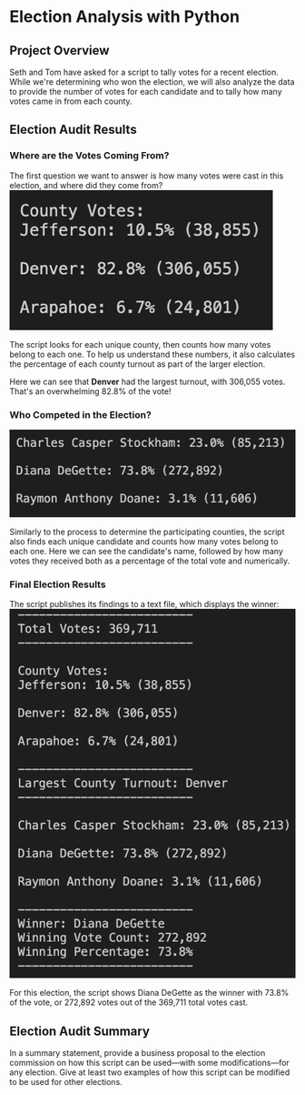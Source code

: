 # Election Analysis with Python

## Project Overview
Seth and Tom have asked for a script to tally votes for a recent election. While we're determining who won the election, we will also analyze the data to provide the number of votes for each candidate and to tally how many votes came in from each county.

## Election Audit Results

### Where are the Votes Coming From?
The first question we want to answer is how many votes were cast in this election, and where did they come from?
![County_Votes](https://github.com/kaileymd/Election_Analysis/blob/main/Resources/County_Votes.png)

The script looks for each unique county, then counts how many votes belong to each one. To help us understand these numbers, it also calculates the percentage of each county turnout as part of the larger election.

Here we can see that **Denver** had the largest turnout, with 306,055 votes. That's an overwhelming 82.8% of the vote!

### Who Competed in the Election?
![Candidate_Votes](https://github.com/kaileymd/Election_Analysis/blob/main/Resources/Candidate_Votes.png)

Similarly to the process to determine the participating counties, the script also finds each unique candidate and counts how many votes belong to each one. Here we can see the candidate's name, followed by how many votes they received both as a percentage of the total vote and numerically.

### Final Election Results
The script publishes its findings to a text file, which displays the winner:
![Election_Results](https://github.com/kaileymd/Election_Analysis/blob/main/Resources/Election_Results.png)

For this election, the script shows Diana DeGette as the winner with 73.8% of the vote, or 272,892 votes out of the 369,711 total votes cast.

## Election Audit Summary
In a summary statement, provide a business proposal to the election commission on how this script can be used—with some modifications—for any election. Give at least two examples of how this script can be modified to be used for other elections.
